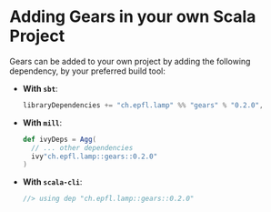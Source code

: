 # Adding Gears in your own Scala Project

Gears can be added to your own project by adding the following dependency,
by your preferred build tool:

- **With `sbt`**:
  ```scala
  libraryDependencies += "ch.epfl.lamp" %% "gears" % "0.2.0",
  ```
- **With `mill`**:
  ```scala
  def ivyDeps = Agg(
    // ... other dependencies
    ivy"ch.epfl.lamp::gears::0.2.0"
  )
  ```
- **With `scala-cli`**:
  ```scala
  //> using dep "ch.epfl.lamp::gears::0.2.0"
  ```
